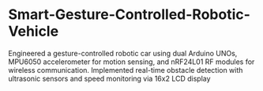 # Smart-Gesture-Controlled-Robotic-Vehicle
Engineered a gesture-controlled robotic car using dual Arduino UNOs, MPU6050 accelerometer for motion sensing, and nRF24L01 RF modules for wireless communication. Implemented real-time obstacle detection with ultrasonic sensors and speed monitoring via 16x2 LCD display
